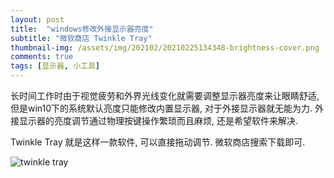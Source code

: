 ```yaml
---
layout: post
title:  "windows修改外接显示器亮度"
subtitle: "微软商店 Twinkle Tray"
thumbnail-img: /assets/img/202102/20210225134348-brightness-cover.png
comments: true
tags: [显示器, 小工具]
---
```


长时间工作时由于视觉疲劳和外界光线变化就需要调整显示器亮度来让眼睛舒适, 但是win10下的系统默认亮度只能修改内置显示器, 对于外接显示器就无能为力. 外接显示器的亮度调节通过物理按键操作繁琐而且麻烦, 还是希望软件来解决.

Twinkle Tray 就是这样一款软件, 可以直接拖动调节. 微软商店搜索下载即可. 

![twinkle tray](/mine-blog/assets/img/202102/20210225134104-brightness.png)
